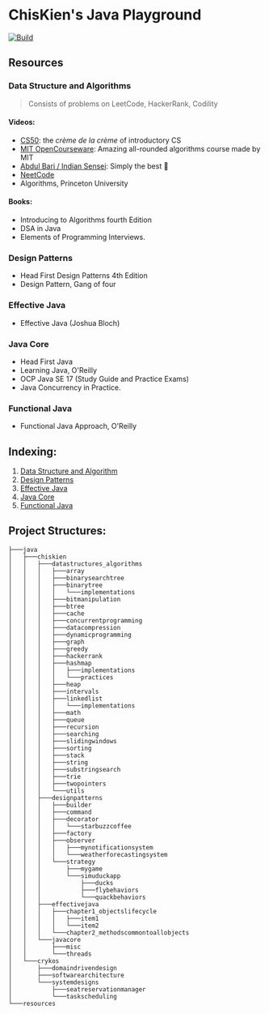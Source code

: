 # ChisKien's Java Playground

[![Build](https://github.com/chiskien/datastructure-and-algorithms/actions/workflows/build.yml/badge.svg?branch=master)](https://github.com/chiskien/datastructure-and-algorithms/actions/workflows/build.yml)

## Resources

### Data Structure and Algorithms

> Consists of problems on LeetCode, HackerRank, Codility

#### Videos:

- [CS50](https://www.youtube.com/watch?v=X8h4dq9Hzq8): the _crème de la crème_ of introductory CS
- [MIT OpenCourseware](https://www.youtube.com/watch?v=ZA-tUyM_y7s&list=PLUl4u3cNGP63EdVPNLG3ToM6LaEUuStEY): Amazing
  all-rounded algorithms course made by MIT
- [Abdul Bari / Indian Sensei](https://www.youtube.com/watch?v=0IAPZzGSbME&list=PLDN4rrl48XKpZkf03iYFl-O29szjTrs_O):
  Simply the best 🤣
- [NeetCode](https://neetcode.io/roadmap)
- Algorithms, Princeton University

#### Books:

- Introducing to Algorithms fourth Edition 
- DSA in Java 
- Elements of Programming Interviews.

### Design Patterns

- Head First Design Patterns 4th Edition
- Design Pattern, Gang of four

### Effective Java

- Effective Java (Joshua Bloch)

### Java Core

- Head First Java
- Learning Java, O'Reilly
- OCP Java SE 17 (Study Guide and Practice Exams)
- Java Concurrency in Practice.

### Functional Java

- Functional Java Approach, O'Reilly

## Indexing:

1. [Data Structure and Algorithm](src/main/java/chiskien/datastructures_algorithms/README.md)
2. [Design Patterns](src/main/java/chiskien/designpatterns/README.md)
3. [Effective Java](src/main/java/chiskien/effectivejava/README.md)
4. [Java Core](src/main/java/chiskien/javacore/README.md)
5. [Functional Java](src/main/java/chiskien/functionalprogramming/README.md)

## Project Structures:

```shell
├───java
│   ├───chiskien
│   │   ├───datastructures_algorithms
│   │   │   ├───array
│   │   │   ├───binarysearchtree
│   │   │   ├───binarytree
│   │   │   │   └───implementations
│   │   │   ├───bitmanipulation
│   │   │   ├───btree
│   │   │   ├───cache
│   │   │   ├───concurrentprogramming
│   │   │   ├───datacompression
│   │   │   ├───dynamicprogramming
│   │   │   ├───graph
│   │   │   ├───greedy
│   │   │   ├───hackerrank
│   │   │   ├───hashmap
│   │   │   │   ├───implementations
│   │   │   │   └───practices
│   │   │   ├───heap
│   │   │   ├───intervals
│   │   │   ├───linkedlist
│   │   │   │   └───implementations
│   │   │   ├───math
│   │   │   ├───queue
│   │   │   ├───recursion
│   │   │   ├───searching
│   │   │   ├───slidingwindows
│   │   │   ├───sorting
│   │   │   ├───stack
│   │   │   ├───string
│   │   │   ├───substringsearch
│   │   │   ├───trie
│   │   │   ├───twopointers
│   │   │   └───utils
│   │   ├───designpatterns
│   │   │   ├───builder
│   │   │   ├───command
│   │   │   ├───decorator
│   │   │   │   └───starbuzzcoffee
│   │   │   ├───factory
│   │   │   ├───observer
│   │   │   │   ├───mynotificationsystem
│   │   │   │   └───weatherforecastingsystem
│   │   │   └───strategy
│   │   │       ├───mygame
│   │   │       └───simuduckapp
│   │   │           ├───ducks
│   │   │           ├───flybehaviors
│   │   │           └───quackbehaviors
│   │   ├───effectivejava
│   │   │   ├───chapter1_objectslifecycle
│   │   │   │   ├───item1
│   │   │   │   └───item2
│   │   │   └───chapter2_methodscommontoallobjects
│   │   └───javacore
│   │       ├───misc
│   │       └───threads
│   └───crykos
│       ├───domaindrivendesign
│       ├───softwarearchitecture
│       └───systemdesigns
│           ├───seatreservationmanager
│           └───taskscheduling
└───resources

```